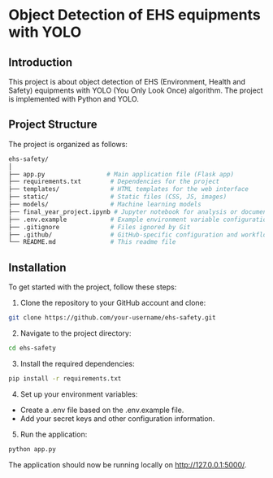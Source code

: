 # Object Detection of EHS equipments with YOLO

## Introduction

This project is about object detection of EHS (Environment, Health and Safety) equipments with YOLO (You Only Look Once) algorithm. The project is implemented with Python and YOLO.

## Project Structure

The project is organized as follows:

```bash
ehs-safety/
│
├── app.py                 # Main application file (Flask app)
├── requirements.txt        # Dependencies for the project
├── templates/              # HTML templates for the web interface
├── static/                 # Static files (CSS, JS, images)
├── models/                 # Machine learning models
├── final_year_project.ipynb # Jupyter notebook for analysis or documentation
├── .env.example            # Example environment variable configuration
├── .gitignore              # Files ignored by Git
├── .github/                # GitHub-specific configuration and workflows
└── README.md               # This readme file
```

## Installation

To get started with the project, follow these steps:

1. Clone the repository to your GitHub account and clone:

```bash
git clone https://github.com/your-username/ehs-safety.git
```

2. Navigate to the project directory:

```bash
cd ehs-safety
```

3. Install the required dependencies:

```bash
pip install -r requirements.txt
```

4. Set up your environment variables:

- Create a .env file based on the .env.example file.
- Add your secret keys and other configuration information.

5. Run the application:

```bash
python app.py
```

The application should now be running locally on http://127.0.0.1:5000/.
